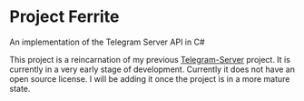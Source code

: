 # Project Ferrite
An implementation of the Telegram Server API in C#

This project is a reincarnation of my previous [Telegram-Server] project. 
It is currently in a very early stage of development. 
Currently it does not have an open source license. I will be adding it once the project is in a more mature state.

[Telegram-Server]: <https://github.com/aykutalparslan/Telegram-Server/>
